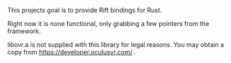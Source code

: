 This projects goal is to provide Rift bindings for Rust.

Right now it is none functional, only grabbing a few pointers from the framework.

libovr.a is not supplied with this library for legal reasons. You may obtain a copy from
https://developer.oculusvr.com/ .